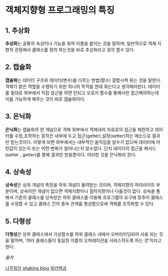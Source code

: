 
# 객체지향형 프로그래밍의 특징

## 1. 추상화


**추상화**는 공통의 속성이나 기능을 묶어 이름을 붙이는 것을 말하며, 일반적으로 객체 지향적 관점에서
클래스를 정의 하는것을 바로 추상화라고 정의 할수 있다.


## 2. 캡슐화

**캡슐화**는 데이터 구조와 데이터(변수)를 다루는 방법(함수) 결합시켜 묶는 것을 말한다. 객체가 맡은 역할을 수행하기 위한 하나의 목적을 한데 묶는다고 생각해야한다. 데이터를 절대로 외부에서 직접 접근을 하면 안되고 오로지 함수를 통해서만 접근해야하는데 이를 가능하게 해주는 것이 바로 캡슐화이다.

## 3. 은닉화

**은닉화**는 캡슐화의 한 개념으로 객체 외부에서 객체내의 자료로의 접근을 제한하고 데이터를 수정,조작하는 동작은 내부에 두고 접근(getter),설정(setter)하는 메소드로 결과만 받는것이다.
이렇게 되면 외부에서는 내부적인 움직임을 알수가 없으며 데이터에 어떤값이 있는지 또는 어떤 변화가 일어나는지 알수없다. 단지 데이터의 접근을 메서드(setter , getter)를 통해 결과만 받을뿐이다.
이러한 것을 은닉화라 한다.

## 4. 상속성

**상속성**은 상위 개념의 특징을 하위 개념이 물려받는 것이며, 객체지향의 하이라이트 부분이며, 상속이란 개념이 없으면 객체지향이나 절차지향이나 다를것이 없다. 상속을 통해서 기존의 클래스를 상속받은 하위 클래스를 이용해 프로그램의 요구에 맞추어 클래스를 수정할 수 있고 클래스 간의 종속 관계를 형성함으로써 객체를 조직화할 수 있다.

## 5. 다형성

**다형성**은 상위 클래스에서 가상함수를 하위 클래스 내에서 오버라이딩되어 사용 되는 것을 말하며, '여러 클래스들이 동일한 이름의 오퍼레이션을 서비스하도록 하는 것'이라고 한다. 



*출처*

[나무위키](https://namu.wiki/w/객체%20지향%20프로그래밍)
[shaking blog](http://88240.tistory.com/228)
[위키백과](https://ko.wikipedia.org/wiki/객체_지향_프로그래밍)


